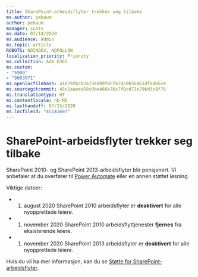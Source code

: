 ```yaml
---
title: SharePoint-arbeidsflyter trekker seg tilbake
ms.author: pebaum
author: pebaum
manager: scotv
ms.date: 07/14/2020
ms.audience: Admin
ms.topic: article
ROBOTS: NOINDEX, NOFOLLOW
localization_priority: Priority
ms.collection: Adm_O365
ms.custom:
- "5900"
- "9003071"
ms.openlocfilehash: a1b792bcb2a73ed89f8cfe74c0b56461dfa465ce
ms.sourcegitcommit: 45c2aaeee58c0be466b76c7f0cd71e796d3c8f76
ms.translationtype: HT
ms.contentlocale: nb-NO
ms.lasthandoff: 07/15/2020
ms.locfileid: "45141697"
---
```

# <a name="sharepoint-workflows-retiring"></a>SharePoint-arbeidsflyter trekker seg tilbake

SharePoint 2010- og SharePoint 2013-arbeidsflyter blir pensjonert. Vi anbefaler at du overfører til [Power Automate](https://docs.microsoft.com/power-automate/getting-started) eller en annen støttet løsning. 

Viktige datoer:

- 1. august 2020 SharePoint 2010 arbeidsflyter er **deaktivert** for alle nyopprettede leiere.

- 1. november 2020 SharePoint 2010 arbeidsflyttjenester **fjernes** fra eksisterende leiere.

- 1. november 2020 SharePoint 2013 arbeidsflyter er **deaktivert** for alle nyopprettede leiere.

Hvis du vil ha mer informasjon, kan du se [Støtte for SharePoint-arbeidsflyter](https://aka.ms/sp-workflows-support).